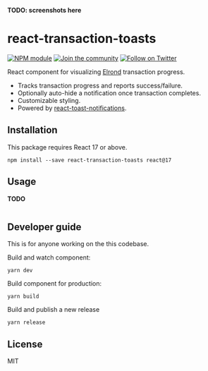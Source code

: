 
**TODO: screenshots here**

# react-transaction-toasts

[![NPM module](https://badge.fury.io/js/react-transaction-toasts.svg)](https://badge.fury.io/js/react-transaction-toasts)
[![Join the community](https://img.shields.io/badge/Chat%20on-Telegram-brightgreen.svg?color=0088cc)](https://t.me/erdDEV)
[![Follow on Twitter](https://img.shields.io/twitter/url/http/shields.io.svg?style=social&label=Follow&maxAge=2592000)](https://twitter.com/erd_dev)

React component for visualizing [Elrond](https://elrond.com) transaction progress.

* Tracks transaction progress and reports success/failure.
* Optionally auto-hide a notification once transaction completes.
* Customizable styling.
* Powered by [react-toast-notifications](https://github.com/jossmac/react-toast-notifications).

## Installation

This package requires React 17 or above.

```shell
npm install --save react-transaction-toasts react@17
```

## Usage

**TODO**

```js
```

## Developer guide

This is for anyone working on the this codebase.

Build and watch component:

```shell
yarn dev
```

Build component for production:

```shell
yarn build
```

Build and publish a new release

```
yarn release
```

## License

MIT
